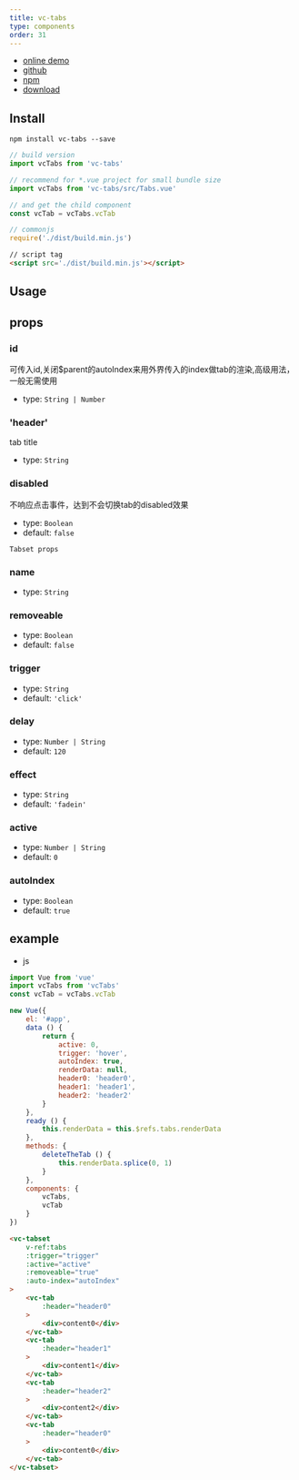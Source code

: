 ```yaml
---
title: vc-tabs
type: components 
order: 31
---
```


* [online demo](https://iwaimai-bi-fe.github.io/vc-tabs/examples/)
* [github](https://github.com/iwaimai-bi-fe/vc-tabs)
* [npm](https://www.npmjs.com/package/vc-tabs)
* [download](https://github.com/iwaimai-bi-fe/vc-tabs/archive/master.zip)

## Install

``` npm
npm install vc-tabs --save
```

``` js
// build version
import vcTabs from 'vc-tabs'

// recommend for *.vue project for small bundle size
import vcTabs from 'vc-tabs/src/Tabs.vue'

// and get the child component
const vcTab = vcTabs.vcTab
```

``` js 
// commonjs
require('./dist/build.min.js')
```

``` html
// script tag
<script src='./dist/build.min.js'></script>
```

## Usage

## props

### id

可传入id,关闭$parent的autoIndex来用外界传入的index做tab的渲染,高级用法，一般无需使用

* type: `String | Number`

### 'header'

tab title

* type: `String`

### disabled

不响应点击事件，达到不会切换tab的disabled效果

* type: `Boolean`
* default: `false`

`Tabset props`

### name

* type: `String`

### removeable
    
* type: `Boolean`
* default: `false`

### trigger

* type: `String`
* default: `'click'`

### delay

* type: `Number | String`
* default: `120`

### effect

* type: `String`
* default: `'fadein'`

### active

* type: `Number | String`
* default: `0`

### autoIndex

* type: `Boolean`
* default: `true`

## example

* js

```js
import Vue from 'vue'
import vcTabs from 'vcTabs'
const vcTab = vcTabs.vcTab

new Vue({
    el: '#app',
    data () {
        return {
            active: 0,
            trigger: 'hover',
            autoIndex: true,
            renderData: null,
            header0: 'header0',
            header1: 'header1',
            header2: 'header2'
        }
    },
    ready () {
        this.renderData = this.$refs.tabs.renderData
    },
    methods: {
        deleteTheTab () {
            this.renderData.splice(0, 1)
        }
    },
    components: {
        vcTabs,
        vcTab
    }
})
```

```html
<vc-tabset 
    v-ref:tabs
    :trigger="trigger"
    :active="active"
    :removeable="true"
    :auto-index="autoIndex"
>
    <vc-tab
        :header="header0"
    >
        <div>content0</div>
    </vc-tab>
    <vc-tab
        :header="header1"
    >
        <div>content1</div>
    </vc-tab>
    <vc-tab
        :header="header2"
    >
        <div>content2</div>
    </vc-tab>
    <vc-tab
        :header="header0"
    >
        <div>content0</div>
    </vc-tab>
</vc-tabset>
```
